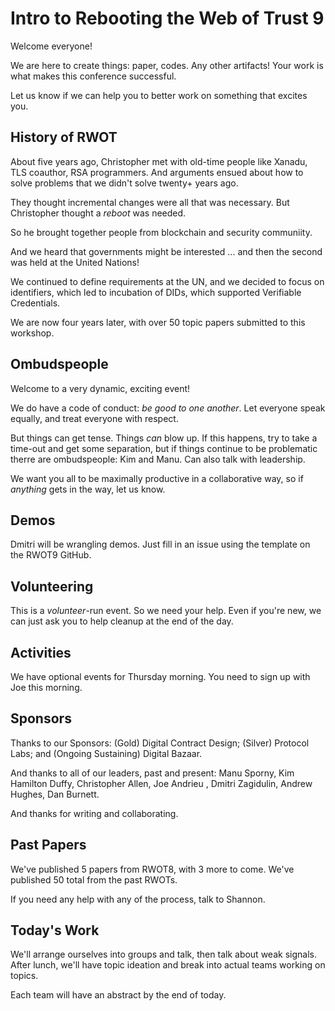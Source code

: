 # Intro to Rebooting the Web of Trust 9

Welcome everyone!

We are here to create things: paper, codes. Any other artifacts! Your
work is what makes this conference successful.

Let us know if we can help you to better work on something that
excites you.

## History of RWOT

About five years ago, Christopher met with old-time people like
Xanadu, TLS coauthor, RSA programmers. And arguments ensued about how
to solve problems that we didn't solve twenty+ years ago.

They thought incremental changes were all that was necessary. But
Christopher thought a _reboot_ was needed. 

So he brought together people from blockchain and security communiity. 

And we heard that governments might be interested ... and then the
second was held at the United Nations!

We continued to define requirements at the UN, and we decided to focus
on identifiers, which led to incubation of DIDs, which supported
Verifiable Credentials.

We are now four years later, with over 50 topic papers submitted to
this workshop. 

## Ombudspeople

Welcome to a very dynamic, exciting event!

We do have a code of conduct: _be good to one another_. Let everyone
speak equally, and treat everyone with respect.

But things can get tense. Things _can_ blow up. If this happens, try
to take a time-out and get some separation, but if things continue to
be problematic therre are ombudspeople: Kim and Manu. Can also talk
with leadership.

We want you all to be maximally productive in a collaborative way, so
if _anything_ gets in the way, let us know.

## Demos

Dmitri will be wrangling demos. Just fill in an issue using the
template on the RWOT9 GitHub.

## Volunteering

This is a _volunteer_-run event. So we need your help. Even if you're
new, we can just ask you to help cleanup at the end of the day.

## Activities

We have optional events for Thursday morning. You need to sign up with
Joe this morning.

## Sponsors

Thanks to our Sponsors: (Gold) Digital Contract Design; (Silver)
Protocol Labs; and (Ongoing Sustaining) Digital Bazaar.

And thanks to all of our leaders, past and present: Manu Sporny, Kim
Hamilton Duffy, Christopher Allen, Joe Andrieu , Dmitri Zagidulin,
Andrew Hughes, Dan Burnett.

And thanks for writing and collaborating.

## Past Papers

We've published 5 papers from RWOT8, with 3 more to come. We've
published 50 total from the past RWOTs.

If you need any help with any of the process, talk to Shannon.

## Today's Work

We'll arrange ourselves into groups and talk, then talk about weak
signals. After lunch, we'll have topic ideation and break into actual
teams working on topics.

Each team will have an abstract by the end of today.


